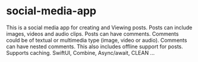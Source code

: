 # social-media-app
This is a social media app for creating and Viewing posts. Posts can include images, videos and audio clips. Posts can have comments. Comments could be of textual or multimedia type (image, video or audio). Comments can have nested comments. This also includes offline support for posts. Supports caching. SwiftUI, Combine, Async/await, CLEAN ...
